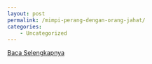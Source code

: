 ```yaml
---
layout: post
permalink: /mimpi-perang-dengan-orang-jahat/
categories:
    - Uncategorized
---
```


[Baca Selengkapnya](/01)